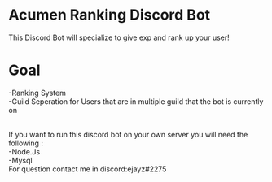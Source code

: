 # Acumen Ranking Discord Bot

This Discord Bot will specialize to give exp and rank up your user!

<h1>Goal</h1>

-Ranking System
<br>
-Guild Seperation for Users that are in multiple guild that the bot is currently on 


<br>
If you want to run this discord bot on your own server you will need the following :
<br>
-Node.Js
<br>
-Mysql
<br>
For question contact me in discord:ejayz#2275
